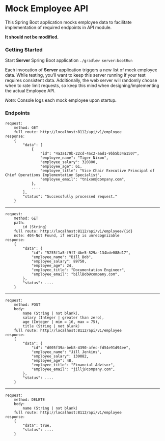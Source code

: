 # Mock Employee API

This Spring Boot application mocks employee data to facilitate implementation of required endpoints in API module.

**It should not be modified.**

### Getting Started

Start **Server** Spring Boot application
`./gradlew server:bootRun`

Each invocation of **Server** application triggers a new list of mock employee data. While testing, you'll want to keep
this server running if your test requires consistent data. Additionally, the web server will randomly choose when to rate
limit requests, so keep this mind when designing/implementing the actual Employee API.

_Note_: Console logs each mock employee upon startup.

### Endpoints

    request:
        method: GET
        full route: http://localhost:8112/api/v1/employee
    response:
        {
            "data": [
                {
                    "id": "4a3a170b-22cd-4ac2-aad1-9bb5b34a1507",
                    "employee_name": "Tiger Nixon",
                    "employee_salary": 320800,
                    "employee_age": 61,
                    "employee_title": "Vice Chair Executive Principal of Chief Operations Implementation Specialist",
                    "employee_email": "tnixon@company.com",
                },
                ....
            ],
            "status": "Successfully processed request."
        }
---
    request:
        method: GET
        path: 
            id (String)
        full route: http://localhost:8112/api/v1/employee/{id}
        note: 404-Not Found, if entity is unrecognizable
    response:
        {
            "data": {
                "id": "5255f1a5-f9f7-4be5-829a-134bde088d17",
                "employee_name": "Bill Bob",
                "employee_salary": 89750,
                "employee_age": 24,
                "employee_title": "Documentation Engineer",
                "employee_email": "billBob@company.com",
            },
            "status": ....
        }
---
    request:
        method: POST
        body: 
            name (String | not blank),
            salary (Integer | greater than zero),
            age (Integer | min = 16, max = 75),
            title (String | not blank)
        full route: http://localhost:8112/api/v1/employee
    response:
        {
            "data": {
                "id": "d005f39a-beb8-4390-afec-fd54e91d94ee",
                "employee_name": "Jill Jenkins",
                "employee_salary": 139082,
                "employee_age": 48,
                "employee_title": "Financial Advisor",
                "employee_email": "jillj@company.com",
            },
            "status": ....
        }
---
    request:
        method: DELETE
        body:
            name (String | not blank)
        full route: http://localhost:8112/api/v1/employee
    response:
        {
            "data": true,
            "status": ....
        }
